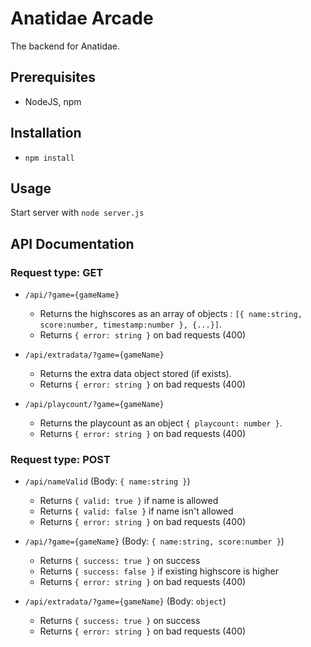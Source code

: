 # Anatidae Arcade

The backend for Anatidae.

## Prerequisites 
- NodeJS, npm

## Installation
- `npm install`

## Usage
Start server with `node server.js`

## API Documentation

### Request type: GET
- `/api/?game={gameName}`
  - Returns the highscores as an array of objects : `[{ name:string, score:number, timestamp:number }, {...}]`.
  - Returns `{ error: string }` on bad requests (400)

- `/api/extradata/?game={gameName}`
  - Returns the extra data object stored (if exists).
  - Returns `{ error: string }` on bad requests (400)

- `/api/playcount/?game={gameName}`
  - Returns the playcount as an object `{ playcount: number }`.
  - Returns `{ error: string }` on bad requests (400)

### Request type: POST

- `/api/nameValid` (Body: `{ name:string }`)
  - Returns `{ valid: true }` if name is allowed
  - Returns `{ valid: false }` if name isn't allowed
  - Returns `{ error: string }` on bad requests (400)

- `/api/?game={gameName}` (Body: `{ name:string, score:number }`)
  - Returns `{ success: true }` on success
  - Returns `{ success: false }` if existing highscore is higher
  - Returns `{ error: string }` on bad requests (400)


- `/api/extradata/?game={gameName}` (Body: `object`)
  - Returns `{ success: true }` on success
  - Returns `{ error: string }` on bad requests (400)